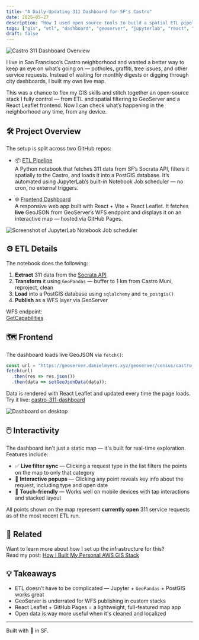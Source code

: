```yaml
---
title: "A Daily-Updating 311 Dashboard for SF's Castro"
date: 2025-05-27
description: "How I used open source tools to build a spatial ETL pipeline and live dashboard for service requests in my neighborhood."
tags: ["gis", "etl", "dashboard", "geoserver", "jupyterlab", "react", "san francisco"]
draft: false
---
```


![Castro 311 Dashboard Overview](/images/castro-311/overview.png)

I live in San Francisco’s Castro neighborhood and wanted a better way to keep an eye on what’s going on — potholes, graffiti, tree issues, and other service requests. Instead of waiting for monthly digests or digging through city dashboards, I built my own live map.

This was a chance to flex my GIS skills and stitch together an open-source stack I fully control — from ETL and spatial filtering to GeoServer and a React Leaflet frontend. Now I can check what’s happening in the neighborhood any time, from any device.

## 🛠️ Project Overview

The setup is split across two GitHub repos:

- 📦 [ETL Pipeline](https://github.com/danielmyers-xyz/castro-dashboard-etl)  
  A Python notebook that fetches 311 data from SF’s Socrata API, filters it spatially to the Castro, and loads it into a PostGIS database. It’s automated using JupyterLab’s built-in Notebook Job scheduler — no cron, no external triggers.

- 🌐 [Frontend Dashboard](https://github.com/danielmyers-xyz/castro-311-dashboard)  
  A responsive web app built with React + Vite + React Leaflet. It fetches **live** GeoJSON from GeoServer’s WFS endpoint and displays it on an interactive map — hosted via GitHub Pages.

![Screenshot of JupyterLab Notebook Job scheduler](/images/castro-311/jupyter-schedule.png)

## ⚙️ ETL Details

The notebook does the following:

1. **Extract** 311 data from the [Socrata API](https://data.sfgov.org/resource/vw6y-z8j6.json)
2. **Transform** it using `GeoPandas` — buffer to 1 km from Castro Muni, reproject, clean
3. **Load** into a PostGIS database using `sqlalchemy` and `to_postgis()`
4. **Publish** as a WFS layer via GeoServer

WFS endpoint:  
[GetCapabilities](https://geoserver.danielmyers.xyz/geoserver/census/castro_311/ows?service=WFS&acceptversions=2.0.0&request=GetCapabilities)

## 🗺️ Frontend

The dashboard loads live GeoJSON via `fetch()`:

```js
const url = "https://geoserver.danielmyers.xyz/geoserver/census/castro_311/ows?service=WFS&version=2.0.0&request=GetFeature&typeName=census:castro_311&outputFormat=application/json"
fetch(url)
  .then(res => res.json())
  .then(data => setGeoJsonData(data));
```

Data is rendered with React Leaflet and updated every time the page loads.  
Try it live: [castro-311-dashboard](https://danielmyers-xyz.github.io/castro-311-dashboard)

![Dashboard on desktop](/images/castro-311/desktop-map.png)  

## 🖱️ Interactivity

The dashboard isn't just a static map — it's built for real-time exploration. Features include:

- ✅ **Live filter sync** — Clicking a request type in the list filters the points on the map to only that category
- 💬 **Interactive popups** — Clicking any point reveals key info about the request, including type and open date
- 📱 **Touch-friendly** — Works well on mobile devices with tap interactions and stacked layout

All points shown on the map represent **currently open** 311 service requests as of the most recent ETL run.

## 🔗 Related

Want to learn more about how I set up the infrastructure for this?  
Read my post: [How I Built My Personal AWS GIS Stack](/posts/aws-gis-stack/)

## 💡 Takeaways

- ETL doesn’t have to be complicated — Jupyter + `GeoPandas` + PostGIS works great
- GeoServer is underrated for WFS publishing in custom stacks
- React Leaflet + GitHub Pages = a lightweight, full-featured map app
- Open data is way more useful when it's cleaned and localized

---

Built with 💙 in SF.